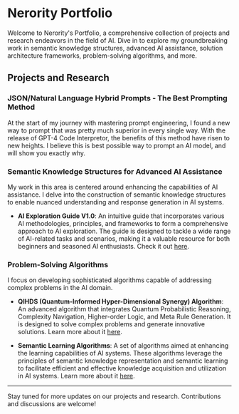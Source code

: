 # Nerority Portfolio

Welcome to Nerority's Portfolio, a comprehensive collection of projects and research endeavors in the field of AI. Dive in to explore my groundbreaking work in semantic knowledge structures, advanced AI assistance, solution architecture frameworks, problem-solving algorithms, and more.

## Projects and Research

### JSON/Natural Language Hybrid Prompts ‐ The Best Prompting Method
At the start of my journey with mastering prompt engineering, I found a new way to prompt that was pretty much superior in every single way. With the release of GPT-4 Code Interpretor, the benefits of this method have risen to new heights. I believe this is best possible way to prompt an AI model, and will show you exactly why.

### Semantic Knowledge Structures for Advanced AI Assistance

My work in this area is centered around enhancing the capabilities of AI assistance. I delve into the construction of semantic knowledge structures to enable nuanced understanding and response generation in AI systems.

- **AI Exploration Guide V1.0**: An intuitive guide that incorporates various AI methodologies, principles, and frameworks to form a comprehensive approach to AI exploration. The guide is designed to tackle a wide range of AI-related tasks and scenarios, making it a valuable resource for both beginners and seasoned AI enthusiasts. Check it out [here](insert-link-here).

### Problem-Solving Algorithms

I focus on developing sophisticated algorithms capable of addressing complex problems in the AI domain.

- **QIHDS (Quantum-Informed Hyper-Dimensional Synergy) Algorithm**: An advanced algorithm that integrates Quantum Probabilistic Reasoning, Complexity Navigation, Higher-order Logic, and Meta Rule Generation. It is designed to solve complex problems and generate innovative solutions. Learn more about it [here](insert-link-here).

- **Semantic Learning Algorithms**: A set of algorithms aimed at enhancing the learning capabilities of AI systems. These algorithms leverage the principles of semantic knowledge representation and semantic learning to facilitate efficient and effective knowledge acquisition and utilization in AI systems. Learn more about it [here](insert-link-here).

---

Stay tuned for more updates on our projects and research. Contributions and discussions are welcome!
